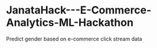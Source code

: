# JanataHack---E-Commerce-Analytics-ML-Hackathon
Predict gender based on e-commerce click stream data

